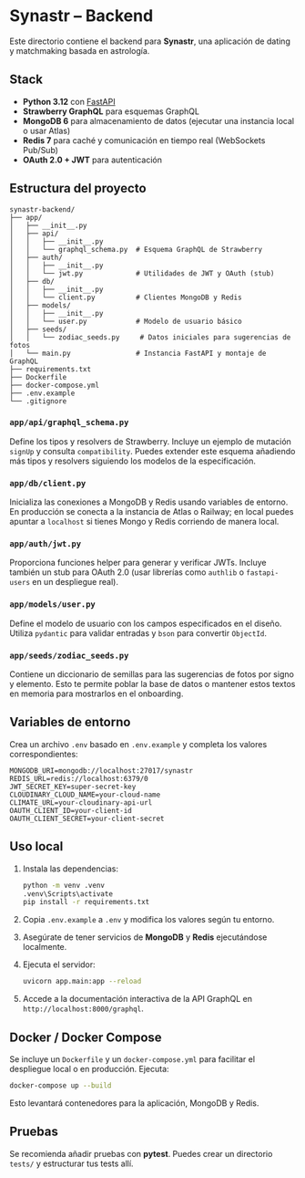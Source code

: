 # Synastr – Backend

Este directorio contiene el backend para **Synastr**, una aplicación de dating y matchmaking basada en astrología.

## Stack

- **Python 3.12** con [FastAPI](https://fastapi.tiangolo.com/)
- **Strawberry GraphQL** para esquemas GraphQL
- **MongoDB 6** para almacenamiento de datos (ejecutar una instancia local o usar Atlas)
- **Redis 7** para caché y comunicación en tiempo real (WebSockets Pub/Sub)
- **OAuth 2.0 + JWT** para autenticación

## Estructura del proyecto

```
synastr-backend/
├── app/
│   ├── __init__.py
│   ├── api/
│   │   ├── __init__.py
│   │   └── graphql_schema.py  # Esquema GraphQL de Strawberry
│   ├── auth/
│   │   ├── __init__.py
│   │   └── jwt.py             # Utilidades de JWT y OAuth (stub)
│   ├── db/
│   │   ├── __init__.py
│   │   └── client.py          # Clientes MongoDB y Redis
│   ├── models/
│   │   ├── __init__.py
│   │   └── user.py            # Modelo de usuario básico
│   ├── seeds/
│   │   └── zodiac_seeds.py     # Datos iniciales para sugerencias de fotos
│   └── main.py                # Instancia FastAPI y montaje de GraphQL
├── requirements.txt
├── Dockerfile
├── docker-compose.yml
├── .env.example
└── .gitignore
```

### `app/api/graphql_schema.py`

Define los tipos y resolvers de Strawberry. Incluye un ejemplo de mutación `signUp` y consulta `compatibility`. Puedes extender este esquema añadiendo más tipos y resolvers siguiendo los modelos de la especificación.

### `app/db/client.py`

Inicializa las conexiones a MongoDB y Redis usando variables de entorno. En producción se conecta a la instancia de Atlas o Railway; en local puedes apuntar a `localhost` si tienes Mongo y Redis corriendo de manera local.

### `app/auth/jwt.py`

Proporciona funciones helper para generar y verificar JWTs. Incluye también un stub para OAuth 2.0 (usar librerías como `authlib` o `fastapi-users` en un despliegue real).

### `app/models/user.py`

Define el modelo de usuario con los campos especificados en el diseño. Utiliza `pydantic` para validar entradas y `bson` para convertir `ObjectId`.

### `app/seeds/zodiac_seeds.py`

Contiene un diccionario de semillas para las sugerencias de fotos por signo y elemento. Esto te permite poblar la base de datos o mantener estos textos en memoria para mostrarlos en el onboarding.

## Variables de entorno

Crea un archivo `.env` basado en `.env.example` y completa los valores correspondientes:

```
MONGODB_URI=mongodb://localhost:27017/synastr
REDIS_URL=redis://localhost:6379/0
JWT_SECRET_KEY=super-secret-key
CLOUDINARY_CLOUD_NAME=your-cloud-name
CLIMATE_URL=your-cloudinary-api-url
OAUTH_CLIENT_ID=your-client-id
OAUTH_CLIENT_SECRET=your-client-secret
```

## Uso local

1. Instala las dependencias:

   ```bash
   python -m venv .venv
   .venv\Scripts\activate
   pip install -r requirements.txt
   ```

2. Copia `.env.example` a `.env` y modifica los valores según tu entorno.

3. Asegúrate de tener servicios de **MongoDB** y **Redis** ejecutándose localmente.

4. Ejecuta el servidor:

   ```bash
   uvicorn app.main:app --reload
   ```

5. Accede a la documentación interactiva de la API GraphQL en `http://localhost:8000/graphql`.

## Docker / Docker Compose

Se incluye un `Dockerfile` y un `docker-compose.yml` para facilitar el despliegue local o en producción. Ejecuta:

```bash
docker-compose up --build
```

Esto levantará contenedores para la aplicación, MongoDB y Redis.

## Pruebas

Se recomienda añadir pruebas con **pytest**. Puedes crear un directorio `tests/` y estructurar tus tests allí.
